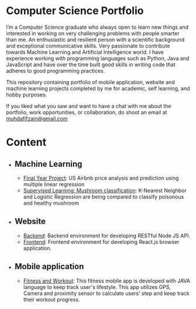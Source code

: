 # **Computer Science Portfolio**

I’m a Computer Science graduate who always open to learn new things and interested in working on very challenging problems with people smarter than me. An enthusiastic and resilient person with a scientific background and exceptional communicative skills. Very passionate to contribute towards Machine Learning and Artificial Intelligence world. I have experience working with programming languages such as Python, Java and JavaScript and have over the time built good skills in writing code that adheres to good programming practices.

This repository containing portfolio of mobile application, website and machine learning projects completed by me for academic, self learning, and hobby purposes. 

If you liked what you saw and want to have a chat with me about the portfolio, work opportunities, or collaboration, do shoot an email at muhdafifzain@gmail.com

# **Content**

* ## Machine Learning
  * [Final Year Project](): US Airbnb price analysis and prediction using multiple linear regression
  * [Supervised Learning: Mushroom classification](mushroom.ipynb): K-Nearest Neighbor and Logistic Regression are being compared to classify poisonous and healthy mushroom
  
* ## Website
  * [Backend](): Backend environment for developing RESTful Node JS API. 
  * [Frontend](): Frontend environment for developing React.js browser application.

* ## Mobile application
  * [Fitness and Workout](): This fitness mobile app is developed with JAVA language to keep track user's lifestyle. This app utilizes GPS, Camera and proximity sensor to calculate users' step and keep track their workout progress.

